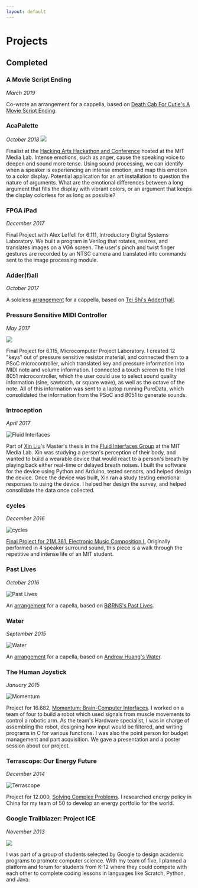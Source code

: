 ```yaml
---
layout: default
---
```


# Projects

## Completed

### A Movie Script Ending
_March 2019_

Co-wrote an arrangement for a cappella, based on [Death Cab For Cutie's A Movie Script Ending](https://www.youtube.com/watch?v=DmsEAWQwHY4).


### AcaPalette
_October 2018_
![](acapalette.jpg)

Finalist at the [Hacking Arts Hackathon and Conference](https://arts.mit.edu/start/entrepreneurship/hacking-arts/) hosted at the MIT Media Lab. Intense emotions, such as anger, cause the speaking voice to deepen and sound more tense. Using sound processing, we can identify when a speaker is experiencing an intense emotion, and map this emotion to a color display. Potential application for an art installation to question the nature of arguments. What are the emotional differences between a long argument that fills the display with vibrant colors, or an argument that keeps the display colorless for as long as possible?


### FPGA iPad
_December 2017_

Final Project with Alex Leffell for 6.111, Introductory Digital Systems Laboratory.
We built a program in Verilog that rotates, resizes, and translates images on a VGA screen. 
The user's pinch and twist finger gestures are recorded by an NTSC camera and translated into commands sent to the image processing module.


### Adder(f)all
_October 2017_

A sololess [arrangement](https://www.youtube.com/watch?v=Qvf9PNrvMBE) for a cappella, based on [Tei Shi's Adder(f)all](https://open.spotify.com/track/3tcpDYxRmUe4O3ylYXl1xM).

### Pressure Sensitive MIDI Controller

_May 2017_

![](6115.JPG)

Final Project for 6.115, Microcomputer Project Laboratory. 
I created 12 "keys" out of pressure sensitive resistor material,
and connected them to a PSoC microcontroller, which translated key and pressure information into MIDI note and volume information.
I connected a touch screen to the Intel 8051 microcontroller, 
which the user could use to select sound quality information (sine, sawtooth, or square wave), as well as the octave of the note.
All of this information was sent to a laptop running PureData, which consolidated the information from the PSoC and 8051 to generate sounds.

### Introception
_April 2017_

![Fluid Interfaces](FluidInterfaces.jpeg)

Part of [Xin Liu](http://xxxxxxxxxinliu.com/)'s Master's thesis in the [Fluid Interfaces Group](http://fluid.media.mit.edu/) at the MIT Media Lab.
Xin was studying a person's perception of their body,
and wanted to build a wearable device that would react to a person's breath by
playing back either real-time or delayed breath noises. 
I built the software for the device using Python and Arduino, tested sensors, and helped design the device.
Once the device was built, Xin ran a study testing emotional responses to using the device.
I helped her design the survey, and helped consolidate the data once collected.


### cycles

_December 2016_

![cycles](21m361.jpg)

[Final Project for 21M.361, Electronic Music Composition I.](https://soundcloud.com/sienna-ramos/cycles-binaural/s-H8xX7)
Originally performed in 4 speaker surround sound, this piece is a walk through the repetitive and intense life of an MIT student.

### Past Lives

_October 2016_

![Past Lives](PastLives.JPG)

An [arrangement](https://www.youtube.com/watch?v=2XEimrSmRg8) for a capella, based on [BØRNS's Past Lives](https://www.youtube.com/watch?v=Cux2qJjApGA). 


### Water

_September 2015_

![Water](Water.PNG)

An [arrangement](https://www.youtube.com/watch?v=Q3RcMiOQvb4) for a capella, based on [Andrew Huang's Water](https://www.youtube.com/watch?v=qptGV7finFo). 


### The Human Joystick
_January 2015_

![Momentum](momentumposter.jpg)

Project for 16.682, [Momentum: Brain-Computer Interfaces](https://www.youtube.com/watch?v=3r4bBjWD5IQ). 
I worked on a team of four to build a robot which used signals from muscle movements to control a robotic arm. 
As the team's Hardware specialist, I was in charge of assembling the robot, designing how input would be filtered,
and writing programs in C for various functions. I was also the point person for budget management and part acquisition.
We gave a presentation and a poster session about our project.


### Terrascope: Our Energy Future

_December 2014_

![Terrascope](Terrascope.JPG)

Project for 12.000, [Solving Complex Problems](https://terrascope.mit.edu/).
I researched energy policy in China for my team of 50 to develop an energy portfolio for the world.



### Google Trailblazer: Project ICE

_November 2013_

![](Trailblazer.JPG)

I was part of a group of students selected by Google to design academic programs to promote computer science.
With my team of five, I planned a platform and forum for students from K-12 where they could compete with each other to complete coding lessons in languages like Scratch, Python, and Java.
